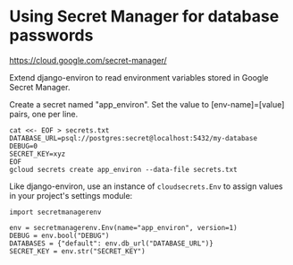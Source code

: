 Using Secret Manager for database passwords
===========================================

https://cloud.google.com/secret-manager/

Extend django-environ to read environment variables stored in Google Secret Manager.

Create a secret named "app_environ". Set the value to [env-name]=[value] pairs, one per line.


    cat <<- EOF > secrets.txt
    DATABASE_URL=psql://postgres:secret@localhost:5432/my-database
    DEBUG=0
    SECRET_KEY=xyz
    EOF
    gcloud secrets create app_environ --data-file secrets.txt

Like django-environ, use an instance of `cloudsecrets.Env` to assign values in your project's settings module:

    import secretmanagerenv

    env = secretmanagerenv.Env(name="app_environ", version=1)
    DEBUG = env.bool("DEBUG")
    DATABASES = {"default": env.db_url("DATABASE_URL")}
    SECRET_KEY = env.str("SECRET_KEY")
